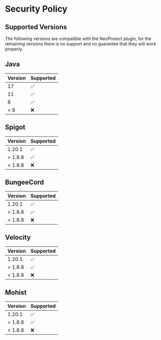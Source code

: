 # Security Policy

## Supported Versions

The following versions are compatible with the NeoProtect plugin,
for the remaining versions there is no support and no guarantee that they will work properly.

## Java

| Version | Supported          |  
|---------|--------------------|  
| 17      | :white_check_mark: |  
| 11      | :white_check_mark: | 
| 8       | :white_check_mark: | 
| < 8     | :x:                | 

## Spigot

| Version | Supported          |
|---------|--------------------|
| 1.20.1  | :white_check_mark: |
| > 1.8.8 | :white_check_mark: |
| < 1.8.8 | :x:                |

## BungeeCord

| Version | Supported          |
|---------|--------------------|
| 1.20.1  | :white_check_mark: |
| > 1.8.8 | :white_check_mark: |
| < 1.8.8 | :x:                |

## Velocity

| Version | Supported          |
|---------|--------------------|
| 1.20.1  | :white_check_mark: |
| > 1.8.8 | :white_check_mark: |
| < 1.8.8 | :x:                |

## Mohist

| Version | Supported          |
|---------|--------------------|
| 1.20.1  | :white_check_mark: |
| > 1.8.8 | :white_check_mark: |
| < 1.8.8 | :x:                |

